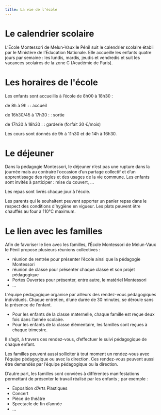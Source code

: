 ```yaml
---
title: La vie de l'école
---
```


# Le calendrier scolaire

L’École Montessori de Melun-Vaux le Pénil suit le calendrier scolaire établi par le Ministère de l’Éducation Nationale. Elle accueille les enfants quatre jours par semaine : les lundis, mardis, jeudis et vendredis et suit les vacances scolaires de la zone C (Académie de Paris).

# Les horaires de l'école

Les enfants sont accueillis à l’école de 8h00 à 18h30 :

de 8h à 9h :
: accueil

de 16h30/45 à 17h30 :
: sortie

de 17h30 à 18h30 :
: garderie (forfait 30 €/mois)

Les cours sont donnés de 9h à 11h30 et de 14h à 16h30.

# Le déjeuner

Dans la pédagogie Montessori, le déjeuner n’est pas une rupture dans la journée mais au contraire l’occasion d’un partage collectif et d’un apprentissage des règles et des usages de la vie commune. Les enfants sont invités à participer : mise du couvert, ...

Les repas sont livrés chaque jour à l’école.

Les parents qui le souhaitent peuvent apporter un panier repas dans le respect des  conditions d’hygiène en vigueur. Les plats peuvent être chauffés au four à 110°C maximum.

# Le lien avec les familles

Afin de favoriser le lien avec les familles, l’École Montessori de Melun-Vaux le Pénil propose plusieurs réunions collectives :
- réunion de rentrée pour présenter l’école ainsi que la pédagogie Montessori
- réunion de classe pour présenter chaque classe et son projet pédagogique
- Portes Ouvertes pour présenter, entre autre,  le matériel Montessori
- …

L’équipe pédagogique organise par ailleurs des rendez-vous pédagogiques individuels. Chaque entretien, d’une durée de 30 minutes, se déroule sans la présence de l’enfant.

- Pour les enfants de la classe maternelle, chaque famille est reçue deux fois dans l’année scolaire.
- Pour les enfants de la classe élémentaire, les familles sont reçues à chaque trimestre.

Il s’agit, à travers ces rendez-vous, d’effectuer  le suivi pédagogique de chaque enfant.

Les familles peuvent aussi solliciter à tout moment un rendez-vous avec l’équipe pédagogique ou avec la direction. Ces rendez-vous peuvent aussi être demandés par l’équipe pédagogique ou la direction.

D’autre part, les familles sont conviées à différentes manifestations permettant de présenter le travail réalisé par les enfants ; par exemple :
- Exposition d’Arts Plastiques
- Concert
- Pièce de théâtre
- Spectacle de fin d’année
- …
